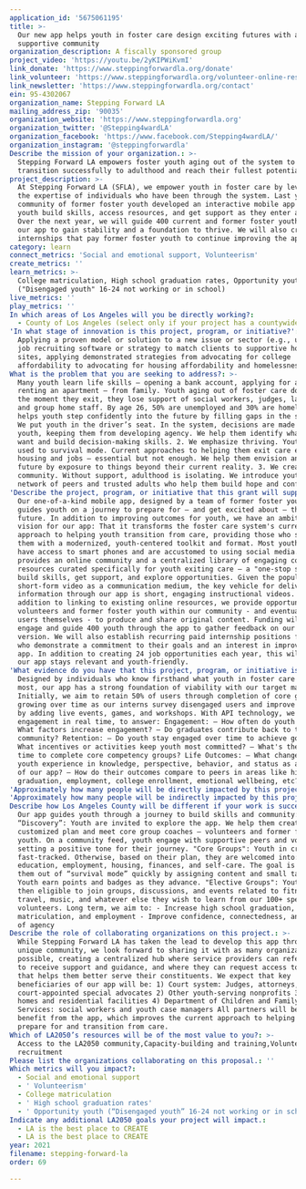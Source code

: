 ```yaml
---
application_id: '5675061195'
title: >-
  Our new app helps youth in foster care design exciting futures with a
  supportive community
organization_description: A fiscally sponsored group
project_video: 'https://youtu.be/2yKIPWiKvmI'
link_donate: 'https://www.steppingforwardla.org/donate'
link_volunteer: 'https://www.steppingforwardla.org/volunteer-online-resource-center'
link_newsletter: 'https://www.steppingforwardla.org/contact'
ein: 95-4302067
organization_name: Stepping Forward LA
mailing_address_zip: '90035'
organization_website: 'https://www.steppingforwardla.org'
organization_twitter: '@Stepping4wardLA'
organization_facebook: 'https://www.facebook.com/Stepping4wardLA/'
organization_instagram: '@steppingforwardla'
Describe the mission of your organization.: >-
  Stepping Forward LA empowers foster youth aging out of the system to
  transition successfully to adulthood and reach their fullest potential.
project_description: >-
  At Stepping Forward LA (SFLA), we empower youth in foster care by leveraging
  the expertise of individuals who have been through the system. Last year, our
  community of former foster youth developed an interactive mobile app to help
  youth build skills, access resources, and get support as they enter adulthood.
  Over the next year, we will guide 400 current and former foster youth through
  our app to gain stability and a foundation to thrive. We will also create 24
  internships that pay former foster youth to continue improving the app.
category: learn
connect_metrics: 'Social and emotional support, Volunteerism'
create_metrics: ''
learn_metrics: >-
  College matriculation, High school graduation rates, Opportunity youth
  ("Disengaged youth" 16-24 not working or in school)
live_metrics: ''
play_metrics: ''
In which areas of Los Angeles will you be directly working?:
  - County of Los Angeles (select only if your project has a countywide benefit)
'In what stage of innovation is this project, program, or initiative?': >-
  Applying a proven model or solution to a new issue or sector (e.g., using a
  job recruiting software or strategy to match clients to supportive housing
  sites, applying demonstrated strategies from advocating for college
  affordability to advocating for housing affordability and homelessness, etc.)
What is the problem that you are seeking to address?: >-
  Many youth learn life skills – opening a bank account, applying for a job,
  renting an apartment – from family. Youth aging out of foster care don't, and
  the moment they exit, they lose support of social workers, judges, lawyers,
  and group home staff. By age 26, 50% are unemployed and 30% are homeless. SFLA
  helps youth step confidently into the future by filling gaps in the system: 1.
  We put youth in the driver’s seat. In the system, decisions are made for
  youth, keeping them from developing agency. We help them identify what they
  want and build decision-making skills. 2. We emphasize thriving. Youth are
  used to survival mode. Current approaches to helping them exit care emphasize
  housing and jobs – essential but not enough. We help them envision an exciting
  future by exposure to things beyond their current reality. 3. We create
  community. Without support, adulthood is isolating. We introduce youth to a
  network of peers and trusted adults who help them build hope and confidence.
'Describe the project, program, or initiative that this grant will support to address the problem identified.': >-
  Our one-of-a-kind mobile app, designed by a team of former foster youth, app
  guides youth on a journey to prepare for – and get excited about – their
  future. In addition to improving outcomes for youth, we have an ambitious
  vision for our app: That it transforms the foster care system's current
  approach to helping youth transition from care, providing those who support
  them with a modernized, youth-centered toolkit and format. Most youth we serve
  have access to smart phones and are accustomed to using social media. Our app
  provides an online community and a centralized library of engaging content and
  resources curated specifically for youth exiting care – a "one-stop shop" to
  build skills, get support, and explore opportunities. Given the popularity of
  short-form video as a communication medium, the key vehicle for delivering
  information through our app is short, engaging instructional videos. In
  addition to linking to existing online resources, we provide opportunities for
  volunteers and former foster youth within our community - and eventually app
  users themselves - to produce and share original content. Funding will help us
  engage and guide 400 youth through the app to gather feedback on our beta
  version. We will also establish recurring paid internship positions for youth
  who demonstrate a commitment to their goals and an interest in improving the
  app. In addition to creating 24 job opportunities each year, this will ensure
  our app stays relevant and youth-friendly.
'What evidence do you have that this project, program, or initiative is or will be successful, and how will you define and measure success?': >-
  Designed by individuals who know firsthand what youth in foster care need
  most, our app has a strong foundation of viability with our target market.
  Initially, we aim to retain 50% of users through completion of core groups,
  growing over time as our interns survey disengaged users and improve the app
  by adding live events, games, and workshops. With API technology, we can track
  engagement in real time, to answer: Engagement: – How often do youth engage? –
  What factors increase engagement? – Do graduates contribute back to the
  community? Retention: – Do youth stay engaged over time to achieve goals? –
  What incentives or activities keep youth most committed? – What's the average
  time to complete core competency groups? Life Outcomes: – What changes do
  youth experience in knowledge, perspective, behavior, and status as a result
  of our app? – How do their outcomes compare to peers in areas like high school
  graduation, employment, college enrollment, emotional wellbeing, etc?
'Approximately how many people will be directly impacted by this project, program, or initiative?': '424'
'Approximately how many people will be indirectly impacted by this project, program, or initiative?': '2000'
Describe how Los Angeles County will be different if your work is successful.: >-
  Our app guides youth through a journey to build skills and community:
  “Discovery”: Youth are invited to explore the app. We help them create a
  customized plan and meet core group coaches – volunteers and former foster
  youth. On a community feed, youth engage with supportive peers and volunteers,
  setting a positive tone for their journey. "Core Groups": Youth in crisis are
  fast-tracked. Otherwise, based on their plan, they are welcomed into:
  education, employment, housing, finances, and self-care. The goal is to move
  them out of “survival mode” quickly by assigning content and small tasks.
  Youth earn points and badges as they advance. "Elective Groups": Youth are
  then eligible to join groups, discussions, and events related to fitness,
  travel, music, and whatever else they wish to learn from our 100+ speakers and
  volunteers. Long term, we aim to: - Increase high school graduation, college
  matriculation, and employment - Improve confidence, connectedness, and sense
  of agency
Describe the role of collaborating organizations on this project.: >-
  While Stepping Forward LA has taken the lead to develop this app through our
  unique community, we look forward to sharing it with as many organizations as
  possible, creating a centralized hub where service providers can refer youth
  to receive support and guidance, and where they can request access to data
  that helps them better serve their constituents. We expect that key
  beneficiaries of our app will be: 1) Court system: Judges, attorneys, and
  court-appointed special advocates 2) Other youth-serving nonprofits 3) Group
  homes and residential facilities 4) Department of Children and Family
  Services: social workers and youth case managers All partners will be able to
  benefit from the app, which improves the current approach to helping youth
  prepare for and transition from care.
Which of LA2050’s resources will be of the most value to you?: >-
  Access to the LA2050 community,Capacity-building and training,Volunteer
  recruitment
Please list the organizations collaborating on this proposal.: ''
Which metrics will you impact?:
  - Social and emotional support
  - ' Volunteerism'
  - College matriculation
  - ' High school graduation rates'
  - ' Opportunity youth (“Disengaged youth” 16-24 not working or in school)'
Indicate any additional LA2050 goals your project will impact.:
  - LA is the best place to CREATE
  - LA is the best place to CREATE
year: 2021
filename: stepping-forward-la
order: 69

---
```

